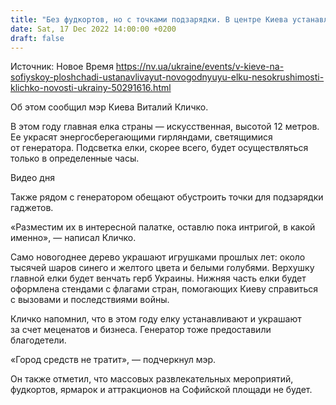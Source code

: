 ```yaml
---
title: "Без фудкортов, но с точками подзарядки. В центре Киева устанавливают главную елку страны — фото"
date: Sat, 17 Dec 2022 14:00:00 +0200
draft: false
---
```

Источник: Новое Время https://nv.ua/ukraine/events/v-kieve-na-sofiyskoy-ploshchadi-ustanavlivayut-novogodnyuyu-elku-nesokrushimosti-klichko-novosti-ukrainy-50291616.html


Об этом сообщил мэр Киева Виталий Кличко.

В этом году главная елка страны — искусственная, высотой 12 метров. Ее украсят энергосберегающими гирляндами, светящимися от генератора. Подсветка елки, скорее всего, будет осуществляться только в определенные часы.

 Видео дня   

Также рядом с генератором обещают обустроить точки для подзарядки гаджетов.

«Разместим их в интересной палатке, оставлю пока интригой, в какой именно», — написал Кличко.

Само новогоднее дерево украшают игрушками прошлых лет: около тысячей шаров синего и желтого цвета и белыми голубями. Верхушку главной елки будет венчать герб Украины. Нижняя часть елки будет оформлена стендами с флагами стран, помогающих Киеву справиться с вызовами и последствиями войны.

Кличко напомнил, что в этом году елку устанавливают и украшают за счет меценатов и бизнеса. Генератор тоже предоставили благодетели.

«Город средств не тратит», — подчеркнул мэр.

Он также отметил, что массовых развлекательных мероприятий, фудкортов, ярмарок и аттракционов на Софийской площади не будет.
